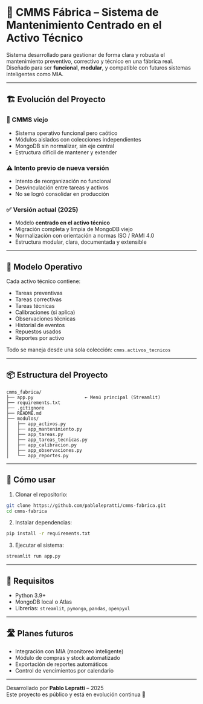 
# 🧠 CMMS Fábrica – Sistema de Mantenimiento Centrado en el Activo Técnico

Sistema desarrollado para gestionar de forma clara y robusta el mantenimiento preventivo, correctivo y técnico en una fábrica real.  
Diseñado para ser **funcional**, **modular**, y compatible con futuros sistemas inteligentes como MIA.

---

## 🏗️ Evolución del Proyecto

### 🧱 CMMS viejo
- Sistema operativo funcional pero caótico
- Módulos aislados con colecciones independientes
- MongoDB sin normalizar, sin eje central
- Estructura difícil de mantener y extender

### ⚠️ Intento previo de nueva versión
- Intento de reorganización no funcional
- Desvinculación entre tareas y activos
- No se logró consolidar en producción

### ✅ Versión actual (2025)
- Modelo **centrado en el activo técnico**
- Migración completa y limpia de MongoDB viejo
- Normalización con orientación a normas ISO / RAMI 4.0
- Estructura modular, clara, documentada y extensible

---

## 🧠 Modelo Operativo

Cada activo técnico contiene:

- Tareas preventivas
- Tareas correctivas
- Tareas técnicas
- Calibraciones (si aplica)
- Observaciones técnicas
- Historial de eventos
- Repuestos usados
- Reportes por activo

Todo se maneja desde una sola colección: `cmms.activos_tecnicos`

---

## 📦 Estructura del Proyecto

```
cmms_fabrica/
├── app.py                   ← Menú principal (Streamlit)
├── requirements.txt
├── .gitignore
├── README.md
├── modulos/
│   ├── app_activos.py
│   ├── app_mantenimiento.py
│   ├── app_tareas.py
│   ├── app_tareas_tecnicas.py
│   ├── app_calibracion.py
│   ├── app_observaciones.py
│   └── app_reportes.py
```

---

## 🚀 Cómo usar

1. Clonar el repositorio:
```bash
git clone https://github.com/pablolepratti/cmms-fabrica.git
cd cmms-fabrica
```

2. Instalar dependencias:
```bash
pip install -r requirements.txt
```

3. Ejecutar el sistema:
```bash
streamlit run app.py
```

---

## 🔧 Requisitos

- Python 3.9+
- MongoDB local o Atlas
- Librerías: `streamlit`, `pymongo`, `pandas`, `openpyxl`

---

## 🛣️ Planes futuros

- Integración con MIA (monitoreo inteligente)
- Módulo de compras y stock automatizado
- Exportación de reportes automáticos
- Control de vencimientos por calendario

---

Desarrollado por **Pablo Lepratti** – 2025  
Este proyecto es público y está en evolución continua 🚀
